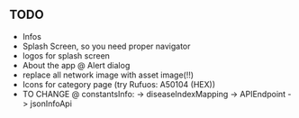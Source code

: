 ## TODO

- Infos
- Splash Screen, so you need proper navigator
- logos for splash screen
- About the app @ Alert dialog
- replace all network image with asset image(!!)
- Icons for category page (try Rufuos: A50104 (HEX))
- TO CHANGE @ constantsInfo:
  -> diseaseIndexMapping
  -> APIEndpoint
  -> jsonInfoApi
